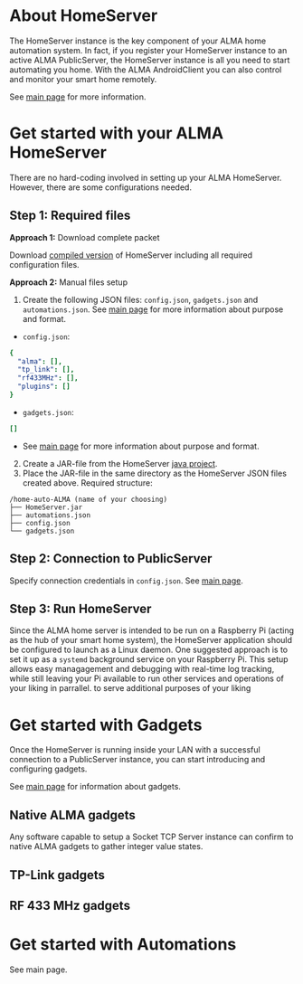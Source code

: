 
# About HomeServer
The HomeServer instance is the key component of your ALMA home automation system. In fact, if you register your HomeServer instance to an active ALMA PublicServer, the HomeServer instance is all you need to start automating you home. With the ALMA AndroidClient you can also control and monitor your smart home remotely.

See [main page](link) for more information.

# Get started with your ALMA HomeServer

There are no hard-coding involved in setting up your ALMA HomeServer. However, there are some configurations needed.

## Step 1: Required files

**Approach 1:** Download complete packet

Download [compiled version](link) of HomeServer including all required configuration files.

**Approach 2:** Manual files setup

1. Create the following JSON files: `config.json`, `gadgets.json` and `automations.json`. See [main page](link) for more information about purpose and format.
- `config.json`:
```yaml
{
  "alma": [],
  "tp_link": [],
  "rf433MHz": [],
  "plugins": []
}
```
- `gadgets.json`:
```yaml 
[]
```
   - See [main page](link) for more information about purpose and format.
2. Create a JAR-file from the HomeServer [java project](link).
3. Place the JAR-file in the same directory as the HomeServer JSON files created above. Required structure:
```
/home-auto-ALMA (name of your choosing)
├── HomeServer.jar
├── automations.json
├── config.json
└── gadgets.json
```
## Step 2: Connection to PublicServer

Specify connection credentials in `config.json`. See [main page](link).

## Step 3:  Run HomeServer
Since the ALMA home server is intended to be run on a Raspberry Pi (acting as the hub of your smart home system), the HomeServer application should be configured to launch as a Linux daemon. One suggested approach is to set it up as a `systemd` background service on your Raspberry Pi. This setup allows easy managagement and debugging with real-time log tracking, while still leaving your Pi available to run other services and operations of your liking in parrallel.  to serve additional purposes of your liking

# Get started with Gadgets
Once the HomeServer is running inside your LAN with a successful connection to a PublicServer instance, you can start introducing and configuring gadgets.

See [main page](link) for information about gadgets.

## Native ALMA gadgets
Any software capable to setup a Socket TCP Server instance can confirm to native ALMA gadgets to gather integer value states.

## TP-Link gadgets

## RF 433 MHz gadgets

# Get started with Automations
See main page.
